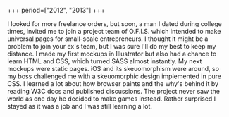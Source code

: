 +++
period=["2012", "2013"]
+++

I looked for more freelance orders, but soon, a man I dated during college times, invited me to join a project team of O.F.I.S. which intended to make universal pages for small-scale entrepreneurs. I thought it might be a problem to join your ex's team, but I was sure I'll do my best to keep my distance. I made my first mockups in Illustrator but also had a chance to learn HTML and CSS, which turned SASS almost instantly. My next mockups were static pages. iOS and its skeuomorphism were around, so my boss challenged me with a skeuomorphic design implemented in pure CSS. I learned a lot about how browser paints and the why's behind it by reading W3C docs and published discussions. The project never saw the world as one day he decided to make games instead. Rather surprised I stayed as it was a job and I was still learning a lot.